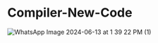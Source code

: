 # Compiler-New-Code

![WhatsApp Image 2024-06-13 at 1 39 22 PM (1)](https://github.com/yashjoshi5328/Compiler-New-Code/assets/121224573/fc9a42a0-d34e-40f5-b23f-496eb0857ce6)
